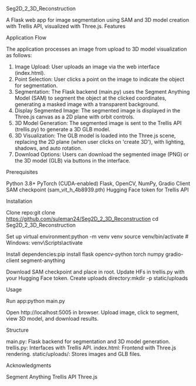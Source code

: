 Seg2D_2_3D_Reconstruction

A Flask web app for image segmentation using SAM and 3D model creation with Trellis API, visualized with Three.js.
Features

Application Flow

The application processes an image from upload to 3D model visualization as follows:
1. Image Upload: User uploads an image via the web interface (index.html).
2. Point Selection: User clicks a point on the image to indicate the object for segmentation.
3. Segmentation: The Flask backend (main.py) uses the Segment Anything Model (SAM) to segment the object at the clicked coordinates, generating a masked image with a transparent background.
4. Display Segmented Image: The segmented image is displayed in the Three.js canvas as a 2D plane with orbit controls.
5. 3D Model Generation: The segmented image is sent to the Trellis API (trellis.py) to generate a 3D GLB model.
6. 3D Visualization: The GLB model is loaded into the Three.js scene, replacing the 2D plane (when user clicks on 'create 3D'), with lighting, shadows, and auto rotation.
7. Download Options: Users can download the segmented image (PNG) or the 3D model (GLB) via buttons in the interface.

Prerequisites

Python 3.8+
PyTorch (CUDA-enabled)
Flask, OpenCV, NumPy, Gradio Client
SAM checkpoint (sam_vit_h_4b8939.pth)
Hugging Face token for Trellis API

Installation

Clone repo:git clone https://github.com/suleman24/Seg2D_2_3D_Reconstruction
cd Seg2D_2_3D_Reconstruction


Set up virtual environment:python -m venv venv
source venv/bin/activate  # Windows: venv\Scripts\activate


Install dependencies:pip install flask opencv-python torch numpy gradio-client segment-anything


Download SAM checkpoint and place in root.
Update HFs in trellis.py with your Hugging Face token.
Create uploads directory:mkdir -p static/uploads


Usage

Run app:python main.py


Open http://localhost:5005 in browser.
Upload image, click to segment, view 3D model, and download results.

Structure

main.py: Flask backend for segmentation and 3D model generation.
trellis.py: Interfaces with Trellis API.
index.html: Frontend with Three.js rendering.
static/uploads/: Stores images and GLB files.


Acknowledgments

Segment Anything
Trellis API
Three.js


